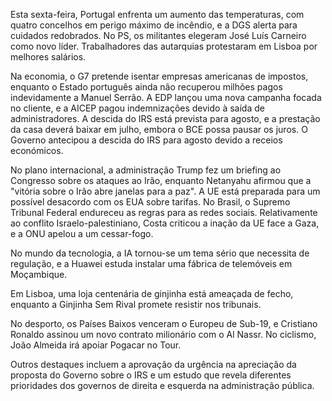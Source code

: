 Esta sexta-feira, Portugal enfrenta um aumento das temperaturas, com quatro concelhos em perigo máximo de incêndio, e a DGS alerta para cuidados redobrados. No PS, os militantes elegeram José Luís Carneiro como novo líder. Trabalhadores das autarquias protestaram em Lisboa por melhores salários.

Na economia, o G7 pretende isentar empresas americanas de impostos, enquanto o Estado português ainda não recuperou milhões pagos indevidamente a Manuel Serrão. A EDP lançou uma nova campanha focada no cliente, e a AICEP pagou indemnizações devido à saída de administradores. A descida do IRS está prevista para agosto, e a prestação da casa deverá baixar em julho, embora o BCE possa pausar os juros. O Governo antecipou a descida do IRS para agosto devido a receios económicos.

No plano internacional, a administração Trump fez um briefing ao Congresso sobre os ataques ao Irão, enquanto Netanyahu afirmou que a "vitória sobre o Irão abre janelas para a paz". A UE está preparada para um possível desacordo com os EUA sobre tarifas. No Brasil, o Supremo Tribunal Federal endureceu as regras para as redes sociais. Relativamente ao conflito Israelo-palestiniano, Costa criticou a inação da UE face a Gaza, e a ONU apelou a um cessar-fogo.

No mundo da tecnologia, a IA tornou-se um tema sério que necessita de regulação, e a Huawei estuda instalar uma fábrica de telemóveis em Moçambique.

Em Lisboa, uma loja centenária de ginjinha está ameaçada de fecho, enquanto a Ginjinha Sem Rival promete resistir nos tribunais.

No desporto, os Países Baixos venceram o Europeu de Sub-19, e Cristiano Ronaldo assinou um novo contrato milionário com o Al Nassr. No ciclismo, João Almeida irá apoiar Pogacar no Tour.

Outros destaques incluem a aprovação da urgência na apreciação da proposta do Governo sobre o IRS e um estudo que revela diferentes prioridades dos governos de direita e esquerda na administração pública.